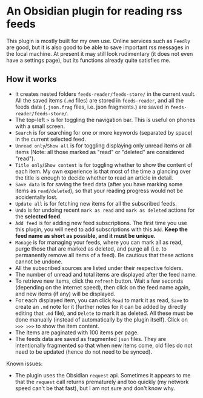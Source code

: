 # An Obsidian plugin for reading rss feeds

This plugin is mostly built for my own use.  Online services such as `Feedly` are good, but it is also good to be able to save important rss messages in the local machine.  At present it may still look rudimentary (it does not even have a settings page), but its functions already quite satisfies me.

## How it works

- It creates nested folders `feeds-reader/feeds-store/` in the current vault.  All the saved items (`.md` files) are stored in `feeds-reader`, and all the feeds data (`.json.frag` files, i.e. json fragments.) are saved in `feeds-reader/feeds-store/`.
- The top-left `>` is for toggling the navigation bar.  This is useful on phones with a small screen.
- `Search` is for searching for one or more keywords (separated by space) in the current selected feed.
- `Unread only`/`Show all` is for toggling displaying only unread items or all items (Note: all those marked as "read" or "deleted" are considered "read").
- `Title only`/`Show content` is for toggling whether to show the content of each item.  My own experience is that most of the time a glancing over the title is enough to decide whether to read an article in detail.
- `Save data` is for saving the feed data (after you have marking some items as `read/deleted`), so that your reading progress would not be accidentally lost.
- `Update all` is for fetching new items for all the subscribed feeds.
- `Undo` is for undoing recent `mark as read` and `mark as deleted` actions for the **selected feed**.
- `Add feed` is for adding new feed subscriptions.  The first time you use this plugin, you will need to add subscriptions with this `Add`.  **Keep the feed name as short as possible, and it must be unique.**
- `Manage` is for managing your feeds, where you can mark all as read, purge those that are marked as deleted, and purge all (i.e. to permanently remove all items of a feed).  Be cautious that these actions cannot be undone.
- All the subscribed sources are listed under their respective folders.
- The number of unread and total items are displayed after the feed name.
- To retrieve new items, click the `refresh` button.  Wait a few seconds (depending on the internet speed), then click on the feed name again, and new items (if any) will be displayed.
- For each displayed item, you can click `Read` to mark it as read, `Save` to create an `.md` note for it (further notes for it can be added by directly editing that `.md` file), and `Delete` to mark it as deleted.  All these must be done manually (instead of automatically by the plugin itself).  Click on `>>> >>>` to show the item content.
- The items are paginated with 100 items per page.
- The feeds data are saved as fragmented `json` files.  They are intentionally fragmented so that when new items come, old files do not need to be updated (hence do not need to be synced).

Known issues:

- The plugin uses the Obsidian `request` api.  Sometimes it appears to me that the `request` call returns prematurely and too quickly (my network speed can't be that fast), but I am not sure and don't know why.
